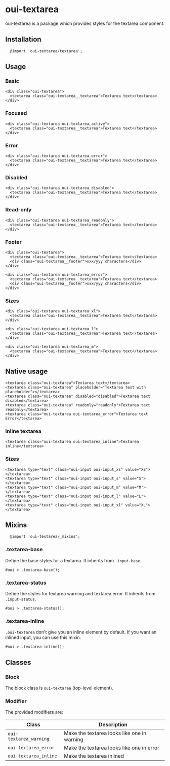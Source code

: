 # oui-textarea

<component-status cx-design="complete" ux="rc"></component-status>

oui-textarea is a package which provides styles for the textarea component.

## Installation

```less
  @import 'oui-textarea/textarea';
```

## Usage

### Basic

```html:preview
<div class="oui-textarea">
  <textarea class="oui-textarea__textarea">Textarea text</textarea>
</div>
```

### Focused

```html:preview
<div class="oui-textarea oui-textarea_active">
  <textarea class="oui-textarea__textarea">Textarea text</textarea>
</div>
```

### Error

```html:preview
<div class="oui-textarea oui-textarea_error">
  <textarea class="oui-textarea__textarea">Textarea text</textarea>
</div>
```

### Disabled

```html:preview
<div class="oui-textarea oui-textarea_disabled">
  <textarea class="oui-textarea__textarea">Textarea text</textarea>
</div>
```

### Read-only

```html:preview
<div class="oui-textarea oui-textarea_readonly">
  <textarea class="oui-textarea__textarea">Textarea text</textarea>
</div>
```

### Footer

```html:preview
<div class="oui-textarea">
  <textarea class="oui-textarea__textarea">Textarea text</textarea>
  <div class="oui-textarea__footer">xxx/yyy characters</div>
</div>
```

```html:preview
<div class="oui-textarea oui-textarea_error">
  <textarea class="oui-textarea__textarea">Textarea text</textarea>
  <div class="oui-textarea__footer">xxx/yyy characters</div>
</div>
```

### Sizes

```html:preview
<div class="oui-textarea oui-textarea_xl">
  <textarea class="oui-textarea__textarea">Textarea text</textarea>
</div>
```

```html:preview
<div class="oui-textarea oui-textarea_l">
  <textarea class="oui-textarea__textarea">Textarea text</textarea>
</div>
```

```html:preview
<div class="oui-textarea oui-textarea_m">
  <textarea class="oui-textarea__textarea">Textarea text</textarea>
</div>
```

## Native usage

```html:preview
<textarea class="oui-textarea">Textarea text</textarea>
<textarea class="oui-textarea" placeholder="Textarea text with placeholder"></textarea>
<textarea class="oui-textarea" disabled="disabled">Textarea text disabled</textarea>
<textarea class="oui-textarea" readonly="readonly">Textarea text readonly</textarea>
<textarea class="oui-textarea oui-textarea_error">Textarea text Error</textarea>
```

### Inline textarea

```html:preview
<textarea class="oui-textarea oui-textarea_inline">Textarea inline</textarea>
```

### Sizes

```html:preview
<textarea type="text" class="oui-input oui-input_xs" value="XS"></textarea>
<textarea type="text" class="oui-input oui-input_s" value="S"></textarea>
<textarea type="text" class="oui-input oui-input_m" value="M"></textarea>
<textarea type="text" class="oui-input oui-input_l" value="L"></textarea>
<textarea type="text" class="oui-input oui-input_xl" value="XL"></textarea>
```

## Mixins

```less
  @import 'oui-textarea/_mixins';
```

### .textarea-base

Define the base styles for a textarea. It inherits from `.input-base`.

```less
#oui > .textarea-base();
```

### .textarea-status

Define the styles for textarea warning and textarea error. It inherits from `.input-status`.

```less
#oui > .textarea-status();
```

### .textarea-inline

`.oui-textarea` don't give you an inline element by default. If you want an inlined input, you can use this mixin.

```less
#oui > .textarea-inline();
```

## Classes

### Block

The block class is `oui-textarea` (top-level element).

### Modifier

The provided modifiers are:

| Class                    | Description                                    |
| ------------------------ | ---------------------------------------------- |
| `oui-textarea_warning`   | Make the textarea looks like one in warning    |
| `oui-textarea_error`     | Make the textarea looks like one in error      |
| `oui-textarea_inline`    | Make the textarea inlined                      |
